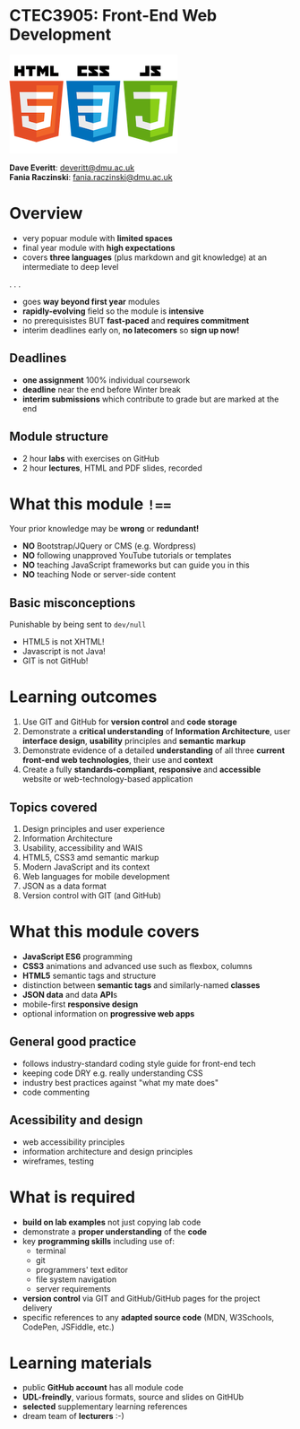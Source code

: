 # CTEC3905: Front-End Web Development

!["HTML, CSS and JavaScript logo"](images/html-css-js-500.png)

**Dave Everitt**: deveritt@dmu.ac.uk  
**Fania Raczinski**: fania.raczinski@dmu.ac.uk

# Overview

- very popuar module with **limited spaces**
- final year module with **high expectations**
- covers **three languages** (plus markdown and git knowledge) at an intermediate to deep level

. . .

- goes **way beyond first year** modules
- **rapidly-evolving** field so the module is **intensive**
- no prerequisistes BUT **fast-paced** and **requires commitment**
- interim deadlines early on, **no latecomers** so **sign up now!**

## Deadlines

- **one assignment** 100% individual coursework
- **deadline** near the end before Winter break
- **interim submissions** which contribute to grade but are marked at the end

## Module structure

- 2 hour **labs** with exercises on GitHub
- 2 hour **lectures**, HTML and PDF slides, recorded

# What this module `!==`

Your prior knowledge may be **wrong** or **redundant!**

- **NO** Bootstrap/JQuery or CMS (e.g. Wordpress)
- **NO** following unapproved YouTube tutorials or templates
- **NO** teaching JavaScript frameworks but can guide you in this
- **NO** teaching Node or server-side content

## Basic misconceptions

Punishable by being sent to `dev/null`

- HTML5 is not XHTML!
- Javascript is not Java!
- GIT is not GitHub!

# Learning outcomes

1. Use GIT and GitHub for **version control** and **code storage**
2. Demonstrate a **critical understanding** of **Information Architecture**, user **interface design**, **usability** principles and **semantic markup**
3. Demonstrate evidence of a detailed **understanding** of all three **current front-end web technologies**, their use and **context**
4. Create a fully **standards-compliant**, **responsive** and **accessible** website or web-technology-based application

## Topics covered

1.	Design principles and user experience
2.	Information Architecture
3.	Usability, accessibility and WAIS
4.	HTML5, CSS3 amd semantic markup
5.	Modern JavaScript and its context
6.	Web languages for mobile development
7.	JSON as a data format
8.	Version control with GIT (and GitHub)


# What this module covers

- **JavaScript ES6** programming
- **CSS3** animations and advanced use such as flexbox, columns
- **HTML5** semantic tags and structure
- distinction between **semantic tags** and similarly-named **classes**
- **JSON data** and data **API**s
- mobile-first **responsive design**
- optional information on **progressive web apps**

## General good practice
- follows industry-standard coding style guide for front-end tech
- keeping code DRY e.g. really understanding CSS
- industry best practices against "what my mate does"
- code commenting

## Acessibility and design

- web accessibility principles
- information architecture and design principles
- wireframes, testing


# What is required

- **build on lab examples** not just copying lab code
- demonstrate a **proper understanding** of the **code**
- key **programming skills** including use of:
    - terminal
    - git
    - programmers' text editor
    - file system navigation
    - server requirements
- **version control** via GIT and GitHub/GitHub pages for the project delivery
- specific references to any **adapted source code** (MDN, W3Schools, CodePen, JSFiddle, etc.)

# Learning materials

- public **GitHub account** has all module code
- **UDL-freindly**, various formats, source and slides on GitHUb
- **selected** supplementary learning references
- dream team of **lecturers** :-)

